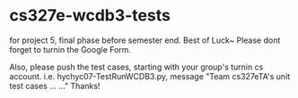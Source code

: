 cs327e-wcdb3-tests
==================

for project 5, final phase before semester end. Best of Luck~
Please dont forget to turnin the Google Form. 

Also, please push the test cases, starting with your group's turnin cs account. i.e. hychyc07-TestRunWCDB3.py,  message "Team cs327eTA's unit test cases ... ..." 
Thanks!
